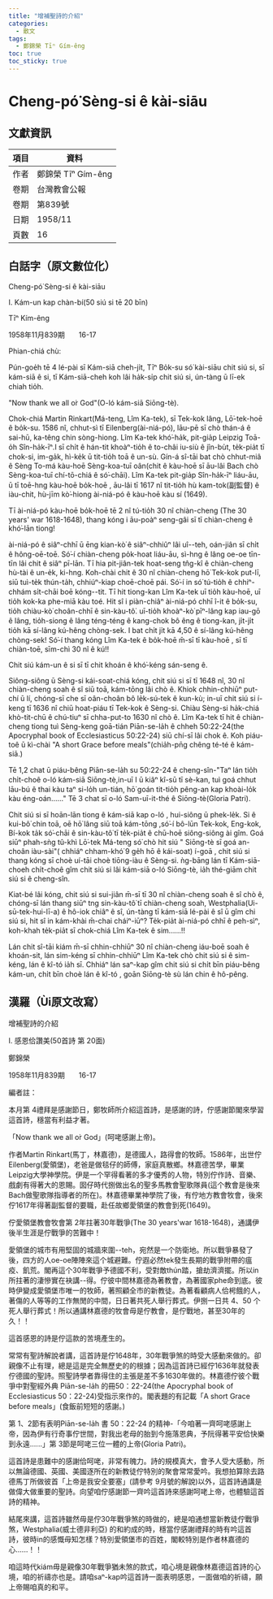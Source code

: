```yaml
---
title: "增補聖詩的介紹"
categories:
  - 散文
tags:
  - 鄭錦榮 Tīⁿ Gím-êng
toc: true
toc_sticky: true
---
```


# Cheng-pó͘ Sèng-si ê kài-siāu

## 文獻資訊

| 項目 | 資料 |
|---|---|
| 作者 | 鄭錦榮 Tīⁿ Gím-êng |
| 卷期 | 台灣教會公報 |
| 卷期 | 第839號 |
| 日期 | 1958/11 |
| 頁數 | 16 |

## 白話字（原文數位化）

Cheng-pó͘ Sèng-si ê kài-siāu

I. Kám-un kap chàn-bí(50 siú si tē 20 bīn)

Tīⁿ Kím-êng

1958年11月839期       16-17

Phian-chiá chù:

Pún-goe̍h tē 4 lé-pài sī Kám-siā cheh-ji̍t, Tīⁿ Bo̍k-su só͘ kài-siāu chit siú si, sī kám-siā ê si, tī Kám-siā-cheh koh lâi ha̍k-si̍p chit siú si, ún-tàng ū lī-ek chiah tio̍h.

"Now thank we all o͘r God"(O-ló kám-siā Siōng-tè).

Chok-chiá Martin Rinkart(Má-teng, Lîm Ka-tek), sī Tek-kok lâng, Lō͘-tek-hoē ê bo̍k-su. 1586 nî, chhut-sì tī Eilenberg(ài-niá-pó), lāu-pē sī chò thán-á ê sai-hū, ka-têng chin sòng-hiong. Lîm Ka-tek khó͘-ha̍k, pit-gia̍p Leipzig Toā-o̍h Sîn-ha̍k-īⁿ.I sī chi̍t ê hán-tit khoàⁿ-tio̍h ê to-châi iu-siù ê jîn-bu̍t, te̍k-pia̍t tī chok-si, im-ga̍k, hì-ke̍k ū tit-tio̍h toā ê un-sù. Gín-á sî-tāi bat chò chhut-miâ ê Sèng To-má kàu-hoē Sèng-koa-tuī oân(chit ê kàu-hoē sī āu-lâi Bach chò Sèng-koa-tuī chí-tō-chiá ê só͘-chāi). Lîm Ka-tek pit-gia̍p Sîn-ha̍k-īⁿ liáu-āu, ū tī toē-hng kàu-hoē bo̍k-hoē , āu-lâi tī 1617 nî tit-tio̍h hù kam-tok(副監督) ê iàu-chit, hù-jīm kò͘-hiong ài-niá-pó ê kàu-hoē kàu sí (1649).

Tī ài-niá-pó kàu-hoē bo̍k-hoē tē 2 nî tú-tio̍h 30 nî chiàn-cheng (The 30 years' war 1618-1648), thang kóng i āu-poàⁿ seng-gâi sī tī chiàn-cheng ê khó͘-lān tiong!

ài-niá-pó ê siâⁿ-chhī ū ēng kian-kò͘ ê siâⁿ-chhiûⁿ lâi uî--teh, oán-jiân sī chi̍t ê hông-oē-toē. Só͘-í chiàn-cheng po̍k-hoat liáu-āu, sì-hng ê lâng oe-oe tīn-tīn lâi chit ê siâⁿ pī-lān. Tī hia pit-jiân-tek hoat-seng tn̂g-kî ê chiàn-cheng hù-tài ê un-e̍k, ki-hng. Koh-chài chit ê 30 nî chiàn-cheng hō͘ Tek-kok put-lī, siū tuì-te̍k thún-ta̍h, chhiúⁿ-kiap choē-choē pái. Só͘-í in só͘ tú-tio̍h ê chhiⁿ-chhám si̍t-chāi boē kóng--tit. Tī hit tiong-kan Lîm Ka-tek uī tio̍h kàu-hoē, uī tio̍h kok-ka phe-miā kàu toé. Hit sî i piàn-chiâⁿ ài-niá-pó chhī î-it ê bo̍k-su, tio̍h chiàu-kò͘ choân-chhī ê sin-kàu-tô͘. uī-tio̍h khoàⁿ-kò͘ pīⁿ-lâng kap iau-gō ê lâng, tio̍h-siong ê lâng téng-téng ê kang-chok bô êng ê tiong-kan, ji̍t-ji̍t tio̍h kā sí-lâng kú-hêng chòng-sek. I bat chi̍t ji̍t kā 4,50 ê sí-lâng kú-hêng chòng-sek! Só͘-í thang kóng Lîm Ka-tek ê bo̍k-hoē m̄-sī tī kàu-hoē , sī tī chiàn-toē, sīm-chì 30 nî ê kú!!

Chit siú kám-un ê si sī tī chit khoán ê khó͘-kéng sán-seng ê.

Siông-siông ū Sèng-si kái-soat-chiá kóng, chit siú si sī tī 1648 nî, 30 nî chiàn-cheng soah ê sî siū toā, kám-tōng lâi chò ê. Khiok chhin-chhiūⁿ put-chí ū lí, chóng-sī che sī oân-choân bô le̍k-sú-tek ê kun-kù; in-uī chit siú si í-keng tī 1636 nî chiū hoat-piáu tī Tek-kok ê Sèng-si. Chiàu Sèng-si ha̍k-chiá khò-tit-chū ê chú-tiuⁿ sī chha-put-to 1630 nî chò ê. Lîm Ka-tek tī hit ê chiàn-cheng tiong tuì Sèng-keng goā-tián Piān-se-la̍h ê chheh 50:22-24(the Apocryphal book of Ecclesiasticus 50:22-24) siū chí-sī lâi chok ê. Koh piáu-toê ū kì-chài "A short Grace before meals"(chia̍h-pn̄g chêng té-té ê kám-siā.)

Tē 1,2 chat ū piáu-bêng Piān-se-la̍h su 50:22-24 ê cheng-sîn-"Taⁿ lán tio̍h chi̍t-choê o-ló kám-siā Siōng-tè,in-uī I ū kiâⁿ kî-sū tī sè-kan, tuì goá chhut lāu-bú ê thai kàu taⁿ si-lo̍h un-tián, hō͘ goán tit-tio̍h pêng-an kap khoài-lo̍k kàu éng-oán......" Tē 3 chat sī o-ló Sam-uī-it-thé ê Siōng-tè(Gloria Patri).

Chit siú si sī hoān-lān tiong ê kám-siā kap o-ló , hui-siông ū phek-le̍k. Si ê kui-bô͘ chin toā, oē hō͘ lâng siū toā kám-tōng ,só͘-í bô-lūn Tek-kok, Eng-kok, Bí-kok ta̍k só͘-chāi ê sin-kàu-tô͘ tī te̍k-pia̍t ê chū-hoē siông-siông ài gîm. Goá siūⁿ phah-sǹg tû-khì Lō͘-tek Má-teng só͘ chò hit siú " Siōng-tè sī goá an-choân iàu-sài"( chhiáⁿ chham-khó͘ 9 ge̍h hō ê kái-soat) í-goā , chit siú si thang kóng sī choè uí-tāi choè tiōng-iàu ê Sèng-si. ǹg-bāng lán tī Kám-siā-choeh chi̍t-choê gîm chit siú si lâi kám-siā o-ló Siōng-tè, ia̍h thé-giām chit siú si ê cheng-sîn.

Kiat-bé lâi kóng, chit siú si sui-jiân m̄-sī tī 30 nî chiàn-cheng soah ê sî chò ê, chóng-sī lán thang siūⁿ tng sin-kàu-tô͘ tī chiàn-cheng soah, Westphalia(Ui-sū-tek-hui-lī-a) ê hô-iok chiâⁿ ê sî, ún-tàng tī kám-siā lé-pài ê sî ū gîm chi siú si, hit sî in kám-khài m̄-chai cháiⁿ-iūⁿ? Te̍k-pia̍t ài-niá-pó chhī ê peh-sìⁿ, koh-khah te̍k-pia̍t sī chok-chiá Lîm Ka-tek ê sim......!!

Lán chit sî-tāi kiám m̄-sī chhin-chhiūⁿ 30 nî chiàn-cheng iáu-boē soah ê khoán-sit, lán sim-kéng sī chhin-chhiūⁿ Lîm Ka-tek chò chit siú si ê sim-kéng, lán ê kî-tó ia̍h sī. Chhiáⁿ lán saⁿ-kap gîm chit siú si chi̍t bīn piáu-bêng kám-un, chi̍t bīn choè lán ê kî-tó , goān Siōng-tè sù lán chin ê hô-pêng.

## 漢羅（Ùi原文改寫）

增補聖詩的介紹

I. 感恩佮讚美(50首詩 第 20面)

鄭錦榮

1958年11月839期       16-17

編者註：

本月第 4禮拜是感謝節日，鄭牧師所介紹這首詩，是感謝的詩，佇感謝節閣來學習這首詩，穩當有利益才著。

「Now thank we all o͘r God」(呵咾感謝上帝)。

作者Martin Rinkart(馬丁，林嘉德)，是德國人，路得會的牧師。1586年，出世佇Eilenberg(愛領堡)，老爸是做毯仔的師傅，家庭真散鄉。林嘉德苦學，畢業Leipzig大學神學院。伊是一个罕得看著的多才優秀的人物，特別佇作詩、音樂、戲劇有得著大的恩賜。囡仔時代捌做出名的聖多馬教會聖歌隊員(這个教會是後來Bach做聖歌隊指導者的所在)。林嘉德畢業神學院了後，有佇地方教會牧會，後來佇1617年得著副監督的要職，赴任故鄉愛領堡的教會到死(1649)。

佇愛領堡教會牧會第 2年拄著30年戰爭(The 30 years'war 1618-1648)，通講伊後半生涯是佇戰爭的苦難中！

愛領堡的城市有用堅固的城牆來圍--teh，宛然是一个防衛地。所以戰爭暴發了後，四方的人oe-oe陣陣來這个城避難。佇遐必然tek發生長期的戰爭附帶的瘟疫、飢荒。閣再這个30年戰爭予德國不利，受對敵thún踏，搶劫濟濟擺。所以in所拄著的淒慘實在袂講--得。佇彼中間林嘉德為著教會，為著國家phe命到底。彼時伊變成愛領堡市唯一的牧師，著照顧全市的新教徒。為著看顧病人佮枵餓的人，著傷的人等等的工作無閒的中間，日日著共死人舉行葬式。伊捌一日共 4、50 个死人舉行葬式！所以通講林嘉德的牧會毋是佇教會，是佇戰地，甚至30年的久！！

這首感恩的詩是佇這款的苦境產生的。

常常有聖詩解說者講，這首詩是佇1648年，30年戰爭煞的時受大感動來做的。卻親像不止有理，總是這是完全無歷史的的根據；因為這首詩已經佇1636年就發表佇德國的聖詩。照聖詩學者靠得住的主張是差不多1630年做的。林嘉德佇彼个戰爭中對聖經外典 Piān-se-la̍h 的冊50：22-24(the Apocryphal book of Ecclesiasticus 50：22-24)受指示來作的。閣表題的有記載「A short Grace before meals」(食飯前短短的感謝。)

第 1、2節有表明Piān-se-la̍h 書 50：22-24 的精神-「今咱著一齊呵咾感謝上帝，因為伊有行奇事佇世間，對我出老母的胎到今施落恩典，予阮得著平安佮快樂到永遠......」第 3節是呵咾三位一體的上帝(Gloria Patri)。

這首詩是患難中的感謝佮呵咾，非常有魄力。詩的規模真大，會予人受大感動，所以無論德國、英國、美國逐所在的新教徒佇特別的聚會常常愛吟。我想拍算除去路德馬丁所做彼首「上帝是我安全要塞」(請參考 9月號的解說)以外，這首詩通講是做偉大做重要的聖詩。向望咱佇感謝節一齊吟這首詩來感謝呵咾上帝，也體驗這首詩的精神。

結尾來講，這首詩雖然毋是佇30年戰爭煞的時做的，總是咱通想當新教徒佇戰爭煞，Westphalia(威士德非利亞) 的和約成的時，穩當佇感謝禮拜的時有吟這首詩，彼時in的感慨毋知怎樣？特別愛領堡市的百姓，閣較特別是作者林嘉德的心......！！

咱這時代kiám毋是親像30年戰爭猶未煞的款式，咱心境是親像林嘉德這首詩的心境，咱的祈禱亦也是。請咱saⁿ-kap吟這首詩一面表明感恩，一面做咱的祈禱，願上帝賜咱真的和平。
